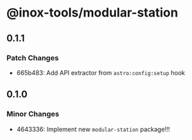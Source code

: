 # @inox-tools/modular-station

## 0.1.1

### Patch Changes

- 665b483: Add API extractor from `astro:config:setup` hook

## 0.1.0

### Minor Changes

- 4643336: Implement new `modular-station` package!!!
